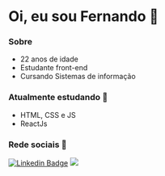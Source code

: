 # Oi, eu sou Fernando 🖖

### Sobre 
- 22 anos de idade
- Estudante front-end
- Cursando Sistemas de informação

### Atualmente estudando 👾
- HTML, CSS e JS
- ReactJs

### Rede sociais 🤝
[![Linkedin Badge](https://img.shields.io/badge/-LinkedIn-blue?style=flat-square&logo=Linkedin&logoColor=white&link=https://www.linkedin.com/in/fernando-coelho-b75aa017b/)](https://www.linkedin.com/in/fernando-coelho-b75aa017b/)
[![](https://camo.githubusercontent.com/b3d4671768bd0f9b6c8f410a25a96e0c5a4d135208d8910461e986f97e7985ab/68747470733a2f2f696d672e736869656c64732e696f2f62616467652f496e7374616772616d2d4534343035463f7374796c653d666f722d7468652d6261646765266c6f676f3d696e7374616772616d266c6f676f436f6c6f723d7768697465)](https://www.instagram.com/xnando_mendesx/)
